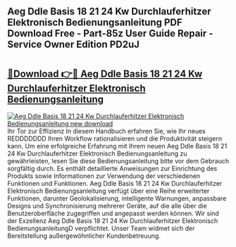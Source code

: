 ## Aeg Ddle Basis 18 21 24 Kw Durchlauferhitzer Elektronisch Bedienungsanleitung PDF Download Free - Part-85z User Guide Repair - Service Owner Edition PD2uJ

# <h2><a href="http://df4p0kb.blite.top/?on=Aeg+Ddle+Basis+18+21+24+Kw+Durchlauferhitzer+Elektronisch+Bedienungsanleitung">🔗Download 👉🔴 Aeg Ddle Basis 18 21 24 Kw Durchlauferhitzer Elektronisch Bedienungsanleitung</a></h2>

[![Aeg Ddle Basis 18 21 24 Kw Durchlauferhitzer Elektronisch Bedienungsanleitung new download](https://i.imgur.com/lujVjoI.png)](http://df4p0kb.blite.top/?on=Aeg+Ddle+Basis+18+21+24+Kw+Durchlauferhitzer+Elektronisch+Bedienungsanleitung)
Ihr Tor zur Effizienz In diesem Handbuch erfahren Sie, wie Ihr neues REDDDDDDD Ihren Workflow rationalisieren und die Produktivität steigern kann. Um eine erfolgreiche Erfahrung mit Ihrem neuen Aeg Ddle Basis 18 21 24 Kw Durchlauferhitzer Elektronisch Bedienungsanleitung zu gewährleisten, lesen Sie diese Bedienungsanleitung bitte vor dem Gebrauch sorgfältig durch. Es enthält detaillierte Anweisungen zur Einrichtung des Produkts sowie Informationen zur Verwendung der verschiedenen Funktionen und Funktionen. Aeg Ddle Basis 18 21 24 Kw Durchlauferhitzer Elektronisch Bedienungsanleitung verfügt über eine Reihe erweiterter Funktionen, darunter Geolokalisierung, intelligente Warnungen, anpassbare Designs und Synchronisierung mehrerer Geräte, auf die alle über die Benutzeroberfläche zugegriffen und angepasst werden können. Wir sind der Exzellenz Aeg Ddle Basis 18 21 24 Kw Durchlauferhitzer Elektronisch BedienungsanleitungD verpflichtet. Unser Team widmet sich der Bereitstellung außergewöhnlicher Kundenbetreuung.
